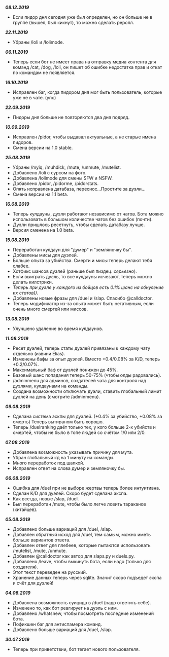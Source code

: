 ***08.12.2019***
- Если пидор дня сегодня уже был определен, но он больше не в группе (вышел, был кикнут), то можно сделать реролл.

***22.11.2019***
- Убраны /loli и /lolimode.

***06.11.2019***
- Теперь если бот не имеет права на отправку медиа контента для команд /cat, /dog, /loli, он пишет об ошибке недостатка прав и откат по командам не появляется.

***16.10.2019***
- Исправлен баг, когда пидором дня мог быть пользователь, которые уже не в чате. (упс)

***22.09.2019***
- Пидоры дня больше не повторяются два дня подряд.

***10.09.2019***
- Исправлен /pidor, чтобы выдавал актуальные, а не старые имена пидоров.
- Смена версии на 1.0 stable.

***25.08.2019***
- Убраны /myiq, /muhdick, /mute, /unmute, /mutelist.
- Добавлено /loli c сурсом на фото.
- Добавлена /lolimode для смены SFW и NSFW.
- Добавлено /pidor, /pidorme, /pidorstats.
- Опять исправлена датабаза, переснос...Простите за дуэли...
- Смена версии на 1.1 beta.

***16.08.2019***
- Теперь кулдауны, дуэли работают независимо от чатов. Бота можно использовать в большом количестве чатов без ошибок (почти).
- Дуэли пришлось ресетнуть, чтобы сделать датабазу лучше.
- Версия сменена на 1.0 beta.

***15.08.2019***
- Переработан кулдаун для "думер" и "земляночку бы".
- Добавлены мисы для дуэлей.
- Больше опыта за убийства. Смерти и мисы теперь делают тебя слабее.
- Хотфикс шансов дуэлей (раньше был пиздец. *серьезно*).
- Если выиграть дуэль, то все кулдауны исчезают, теперь можно делать килстрики.
- *Теперь при дуэле у каждого из бойцов есть 0.1% шанс на обнуление их статов)).*
- Добавлены новые фразы для /duel и /slap. Спасибо @calldoctor.
- Теперь модификатор из-за опыта может быть негативным, если очень много смертей или миссов.

***13.08.2019***
- Улучшено удаление во время кулдаунов.

***11.08.2019***
- Ресет дуэлей, теперь статы дуэлей привязаны к каждому чату отдельно (извини Elias).
- Изменены бафы за опыт дуэлей. Вместо +0.4/0.08% за K/D, теперь +0.2/0.07%.
- Максимальный баф от дуэлей понижен до 45%.
- Базовый шанс попадания теперь 50-75% (чтобы олды радовались).
- /adminmenu для админов, создателей чата для контроля над дуэлями, кулдаунами на команды. 
- Создана возможности отключать дуэли, ставить глобальный лимит дуэлей на день (смотрите /adminmenu).

***09.08.2019***
- Сделана система эскпы для дуэлей. (+0.4% за убийство, +0.08% за смерть) Теперь вытираном быть хорошо.
- Теперь /duelranking даёт только тех, у кого больше 2-х убийств и смертей, чтобы не было в топе людей со счётом 1/0 или 2/0.

***07.08.2019***
- Добавлена возможность указывать причину для мута.
- Убран глобальный кд на 1 минуту на команды.
- Много переработок под шапкой.
- Исправлен ответ на слова думер и земляночку бы.

***06.08.2019***
- Ошибка для /duel при не выборе жертвы теперь более интуитивна.
- Сделан K/D для дуэлей. Скоро будет сделана экспа.
- Как всегда, новые /slap, /duel.
- Был переработан /mute, чтобы было легче ловить тараканов (китайцев).

***05.08.2019***
- Добавлено больше вариаций для /duel, /slap.
- Добавлен обратный исход для /duel, тем самым, можно иметь больше вариантов ответа.
- Добавлен ответ для плебеев, которые пытаются использовать /mutelist, /mute, /unmute.
- Добавлен @calldoctor как автор для slaps.py и duels.py.
- Добавлено /leave, чтобы выкинуть бота, если надо (только для создателя).
- Этот текст переведен на русский.
- Хранение данных теперь через sqlite. Значит скоро подъедет экспа и счёт для дуэлей!

***04.08.2019***
- Добавлена возможность суицида в /duel (надо ответить себе).
- Изменено то, как бот реагирует на дуэль с ним.
- Добавлено /whatsnew, чтобы посмотреть последние изменений бота.
- Пофикшен баг для антиспамера команд.
- Добавлено больше вариаций для /duel, /slap.

***30.07.2019***
- Теперь при приветствии, бот тегает нового пользователя.